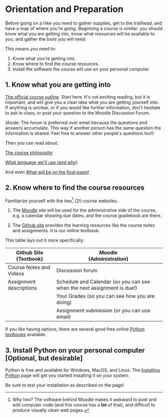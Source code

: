 # Orientation and Preparation

Before going on a hike you need to gather supplies, get to the trailhead, and have a map of where you're going. Beginning a course is similar: you should know what you are getting into, know what resources will be available to you, and gather the tools you will need.

This means you need to: 

1. Know what you're getting into.
2. Know where to find the course resources.
3. Install the software the course will use on your personal computer.

## 1. Know what you are getting into

[The official course outline](CPSC_128_2022-02.pdf). Start here. It's not exciting reading, but it is
important, and will give you a clear idea what you are getting
yourself into. If anything is unclear, or if you would like further
information, don't hesitate to ask in class, or post your question to the Moodle Discussion Forum.

(Aside: The forum is preferred over email because the questions and
answers accumulate. This way if another person has the same question
the information is shared. Feel free to answer other people's
questions too!)

Then you can read about:

[The course philosophy](03_CoursePhilosophy.md)

[What language we'll use (and why)](05_WhatLanguage.md)

And even [What will be on the final exam!](07_ExaminableTopicsPointer.md)

## 2. Know where to find the course resources

Familiarize yourself with the two[^*] (2!) course websites.

1. The [Moodle]() site will be used for the administrative side of the course, e.g. a calendar showing due dates, and the course gradebook are there.

2. The [Github site](https://ttopper.github.io/CPSC128/) provides the learning resources like the course notes and assignments. It is our online textbook.

This table lays out it more specifically:

Github Site <br> (Textbook) | Moodle <br> (Administration)
----------------------------|---------------------------- 
Course Notes and Videos     | Discussion forum
Assignment descriptions     | Schedule and Calendar (so you can see when the next assignment is due!)
&nbsp;                      | Your Grades (so you can see how you are doing)
&nbsp;                      | Assignment submission (or you can use email)

If you like having options, there are several good free online [Python textbooks](06_Textbooks.md) available.

## 3. Install Python on your personal computer [Optional, but desirable]

Python is free and available for Windows, MacOS, and Linux. The [Installing Python](08_InstallingPython.md) page will get you started installing it on your system.

Be sure to test your installation as described on the page!

[^*]: Why two? The software behind Moodle
makes it awkward to post and edit computer code (and this course has a **lot**
of that), and difficult to produce visually clean web pages.